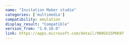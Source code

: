 ```yaml
---
name: "Invitation Maker studio"
categories: ['multimedia']
compatibility: emulation
display_result: "Compatible"
version_from: "1.0.10.0"
link: https://apps.microsoft.com/detail/9N9GV2SPKK97
---
```

